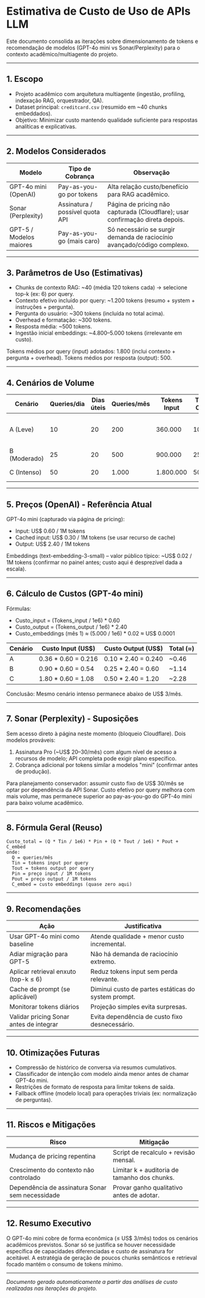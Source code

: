 # Estimativa de Custo de Uso de APIs LLM

Este documento consolida as iterações sobre dimensionamento de tokens e recomendação de modelos (GPT-4o mini vs Sonar/Perplexity) para o contexto acadêmico/multiagente do projeto.

---
## 1. Escopo
- Projeto acadêmico com arquitetura multiagente (ingestão, profiling, indexação RAG, orquestrador, QA).
- Dataset principal: `creditcard.csv` (resumido em ~40 chunks embeddados).
- Objetivo: Minimizar custo mantendo qualidade suficiente para respostas analíticas e explicativas.

---
## 2. Modelos Considerados
| Modelo | Tipo de Cobrança | Observação |
|--------|------------------|-----------|
| GPT-4o mini (OpenAI) | Pay-as-you-go por tokens | Alta relação custo/benefício para RAG acadêmico. |
| Sonar (Perplexity) | Assinatura / possível quota API | Página de pricing não capturada (Cloudflare); usar confirmação direta depois. |
| GPT-5 / Modelos maiores | Pay-as-you-go (mais caro) | Só necessário se surgir demanda de raciocínio avançado/código complexo. |

---
## 3. Parâmetros de Uso (Estimativas)
- Chunks de contexto RAG: ~40 (média 120 tokens cada) → selecione top-k (ex: 6) por query.
- Contexto efetivo incluído por query: ~1.200 tokens (resumo + system + instruções + pergunta).
- Pergunta do usuário: ~300 tokens (incluída no total acima).
- Overhead e formatação: ~300 tokens.
- Resposta média: ~500 tokens.
- Ingestão inicial embeddings: ~4.800–5.000 tokens (irrelevante em custo).

Tokens médios por query (input) adotados: 1.800 (inclui contexto + pergunta + overhead).
Tokens médios por resposta (output): 500.

---
## 4. Cenários de Volume
| Cenário | Queries/dia | Dias úteis | Queries/mês | Tokens Input | Tokens Output | Total Tokens (≈) |
|---------|-------------|-----------|-------------|--------------|---------------|------------------|
| A (Leve) | 10 | 20 | 200 | 360.000 | 100.000 | 460.000 + ~5K embeddings mês 1 |
| B (Moderado) | 25 | 20 | 500 | 900.000 | 250.000 | 1.150.000 + ~5K |
| C (Intenso) | 50 | 20 | 1.000 | 1.800.000 | 500.000 | 2.300.000 + ~5K |

---
## 5. Preços (OpenAI) - Referência Atual
GPT-4o mini (capturado via página de pricing):
- Input: US$ 0.60 / 1M tokens
- Cached input: US$ 0.30 / 1M tokens (se usar recurso de cache)
- Output: US$ 2.40 / 1M tokens

Embeddings (text-embedding-3-small) – valor público típico: ~US$ 0.02 / 1M tokens (confirmar no painel antes; custo aqui é desprezível dada a escala).

---
## 6. Cálculo de Custos (GPT-4o mini)
Fórmulas:
- Custo_input = (Tokens_input / 1e6) * 0.60
- Custo_output = (Tokens_output / 1e6) * 2.40
- Custo_embeddings (mês 1) ≈ (5.000 / 1e6) * 0.02 ≈ US$ 0.0001

| Cenário | Custo Input (US$) | Custo Output (US$) | Total (≈) |
|---------|-------------------|--------------------|-----------|
| A | 0.36 * 0.60 = 0.216 | 0.10 * 2.40 = 0.240 | ~0.46 |
| B | 0.90 * 0.60 = 0.54 | 0.25 * 2.40 = 0.60 | ~1.14 |
| C | 1.80 * 0.60 = 1.08 | 0.50 * 2.40 = 1.20 | ~2.28 |

Conclusão: Mesmo cenário intenso permanece abaixo de US$ 3/mês.

---
## 7. Sonar (Perplexity) - Suposições
Sem acesso direto à página neste momento (bloqueio Cloudflare). Dois modelos prováveis:
1. Assinatura Pro (~US$ 20–30/mês) com algum nível de acesso a recursos de modelo; API completa pode exigir plano específico.
2. Cobrança adicional por tokens similar a modelos "mini" (confirmar antes de produção).

Para planejamento conservador: assumir custo fixo de US$ 30/mês se optar por dependência da API Sonar. Custo efetivo por query melhora com mais volume, mas permanece superior ao pay-as-you-go do GPT-4o mini para baixo volume acadêmico.

---
## 8. Fórmula Geral (Reuso)
```
Custo_total = (Q * Tin / 1e6) * Pin + (Q * Tout / 1e6) * Pout + C_embed
onde:
  Q = queries/mês
  Tin = tokens input por query
  Tout = tokens output por query
  Pin = preço input / 1M tokens
  Pout = preço output / 1M tokens
  C_embed = custo embeddings (quase zero aqui)
```

---
## 9. Recomendações
| Ação | Justificativa |
|------|---------------|
| Usar GPT-4o mini como baseline | Atende qualidade + menor custo incremental. |
| Adiar migração para GPT-5 | Não há demanda de raciocínio extremo. |
| Aplicar retrieval enxuto (top-k ≤ 6) | Reduz tokens input sem perda relevante. |
| Cache de prompt (se aplicável) | Diminui custo de partes estáticas do system prompt. |
| Monitorar tokens diários | Projeção simples evita surpresas. |
| Validar pricing Sonar antes de integrar | Evita dependência de custo fixo desnecessário. |

---
## 10. Otimizações Futuras
- Compressão de histórico de conversa via resumos cumulativos.
- Classificador de intenção com modelo ainda menor antes de chamar GPT-4o mini.
- Restrições de formato de resposta para limitar tokens de saída.
- Fallback offline (modelo local) para operações triviais (ex: normalização de perguntas). 

---
## 11. Riscos e Mitigações
| Risco | Mitigação |
|-------|-----------|
| Mudança de pricing repentina | Script de recalculo + revisão mensal. |
| Crescimento do contexto não controlado | Limitar k + auditoria de tamanho dos chunks. |
| Dependência de assinatura Sonar sem necessidade | Provar ganho qualitativo antes de adotar. |

---
## 12. Resumo Executivo
O GPT-4o mini cobre de forma econômica (≤ US$ 3/mês) todos os cenários acadêmicos previstos. Sonar só se justifica se houver necessidade específica de capacidades diferenciadas e custo de assinatura for aceitável. A estratégia de geração de poucos chunks semânticos e retrieval focado mantém o consumo de tokens mínimo.

---
*Documento gerado automaticamente a partir das análises de custo realizadas nas iterações do projeto.*
